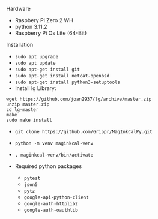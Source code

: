 Hardware
- Raspbery Pi Zero 2 WH
- python 3.11.2
- Raspberry Pi Os Lite (64-Bit)

Installation
- `sudo apt upgrade`
- `sudo apt update`
- `sudo apt-get install git`
- `sudo apt-get install netcat-openbsd`
- `sudo apt-get install python3-setuptools`
- Install lg Library:
```
wget https://github.com/joan2937/lg/archive/master.zip
unzip master.zip
cd lg-master
make
sudo make install
```


- `git clone https://github.com/Grippr/MagInkCalPy.git`
- `python -m venv maginkcal-venv`
- `. maginkcal-venv/bin/activate`

- Required python packages
    - `pytest`
    - `json5`
    - `pytz`
    - `google-api-python-client`
    - `google-auth-httplib2`
    - `google-auth-oauthlib`